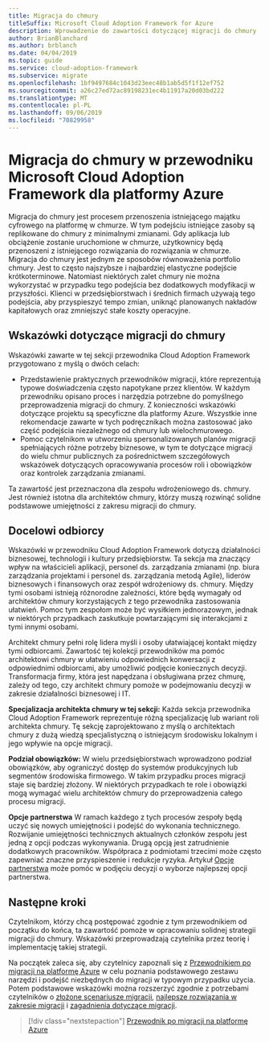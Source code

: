 ```yaml
---
title: Migracja do chmury
titleSuffix: Microsoft Cloud Adoption Framework for Azure
description: Wprowadzenie do zawartości dotyczącej migracji do chmury
author: BrianBlanchard
ms.author: brblanch
ms.date: 04/04/2019
ms.topic: guide
ms.service: cloud-adoption-framework
ms.subservice: migrate
ms.openlocfilehash: 1bf9497684c1043d23eec48b1ab5d5f1f12ef752
ms.sourcegitcommit: a26c27ed72ac89198231ec4b11917a20d03bd222
ms.translationtype: MT
ms.contentlocale: pl-PL
ms.lasthandoff: 09/06/2019
ms.locfileid: "70829958"
---
```

# <a name="cloud-migration-in-the-microsoft-cloud-adoption-framework-for-azure"></a>Migracja do chmury w przewodniku Microsoft Cloud Adoption Framework dla platformy Azure

Migracja do chmury jest procesem przenoszenia istniejącego majątku cyfrowego na platformę w chmurze. W tym podejściu istniejące zasoby są replikowane do chmury z minimalnymi zmianami. Gdy aplikacja lub obciążenie zostanie uruchomione w chmurze, użytkownicy będą przenoszeni z istniejącego rozwiązania do rozwiązania w chmurze. Migracja do chmury jest jednym ze sposobów równoważenia portfolio chmury. Jest to często najszybsze i najbardziej elastyczne podejście krótkoterminowe. Natomiast niektórych zalet chmury nie można wykorzystać w przypadku tego podejścia bez dodatkowych modyfikacji w przyszłości. Klienci w przedsiębiorstwach i średnich firmach używają tego podejścia, aby przyspieszyć tempo zmian, uniknąć planowanych nakładów kapitałowych oraz zmniejszyć stałe koszty operacyjne.

## <a name="cloud-migration-guidance"></a>Wskazówki dotyczące migracji do chmury

Wskazówki zawarte w tej sekcji przewodnika Cloud Adoption Framework przygotowano z myślą o dwóch celach:

- Przedstawienie praktycznych przewodników migracji, które reprezentują typowe doświadczenia często napotykane przez klientów. W każdym przewodniku opisano proces i narzędzia potrzebne do pomyślnego przeprowadzenia migracji do chmury. Z konieczności wskazówki dotyczące projektu są specyficzne dla platformy Azure. Wszystkie inne rekomendacje zawarte w tych podręcznikach można zastosować jako część podejścia niezależnego od chmury lub wielochmurowego.
- Pomoc czytelnikom w utworzeniu spersonalizowanych planów migracji spełniających różne potrzeby biznesowe, w tym te dotyczące migracji do wielu chmur publicznych za pośrednictwem szczegółowych wskazówek dotyczących opracowywania procesów roli i obowiązków oraz kontrolek zarządzania zmianami.

Ta zawartość jest przeznaczona dla zespołu wdrożeniowego ds. chmury. Jest również istotna dla architektów chmury, którzy muszą rozwinąć solidne podstawowe umiejętności z zakresu migracji do chmury.

## <a name="intended-audience"></a>Docelowi odbiorcy

Wskazówki w przewodniku Cloud Adoption Framework dotyczą działalności biznesowej, technologii i kultury przedsiębiorstw. Ta sekcja ma znaczący wpływ na właścicieli aplikacji, personel ds. zarządzania zmianami (np. biura zarządzania projektami i personel ds. zarządzania metodą Agile), liderów biznesowych i finansowych oraz zespół wdrożeniowy ds. chmury. Między tymi osobami istnieją różnorodne zależności, które będą wymagały od architektów chmury korzystających z tego przewodnika zastosowania ułatwień. Pomoc tym zespołom może być wysiłkiem jednorazowym, jednak w niektórych przypadkach zaskutkuje powtarzającymi się interakcjami z tymi innymi osobami.

Architekt chmury pełni rolę lidera myśli i osoby ułatwiającej kontakt między tymi odbiorcami. Zawartość tej kolekcji przewodników ma pomóc architektowi chmury w ułatwieniu odpowiednich konwersacji z odpowiednimi odbiorcami, aby umożliwić podjęcie koniecznych decyzji. Transformacja firmy, która jest napędzana i obsługiwana przez chmurę, zależy od tego, czy architekt chmury pomoże w podejmowaniu decyzji w zakresie działalności biznesowej i IT.

**Specjalizacja architekta chmury w tej sekcji:** Każda sekcja przewodnika Cloud Adoption Framework reprezentuje różną specjalizację lub wariant roli architekta chmury. Tę sekcję zaprojektowano z myślą o architektach chmury z dużą wiedzą specjalistyczną o istniejącym środowisku lokalnym i jego wpływie na opcje migracji.

**Podział obowiązków:** W wielu przedsiębiorstwach wprowadzono podział obowiązków, aby ograniczyć dostęp do systemów produkcyjnych lub segmentów środowiska firmowego. W takim przypadku proces migracji staje się bardziej złożony. W niektórych przypadkach te role i obowiązki mogą wymagać wielu architektów chmury do przeprowadzenia całego procesu migracji.

**Opcje partnerstwa** W ramach każdego z tych procesów zespoły będą uczyć się nowych umiejętności i podejść do wykonania technicznego. Rozwijanie umiejętności technicznych aktualnych członków zespołu jest jedną z opcji podczas wykonywania. Drugą opcją jest zatrudnienie dodatkowych pracowników. Współpraca z podmiotami trzecimi może często zapewniać znaczne przyspieszenie i redukcje ryzyka. Artykuł [Opcje partnerstwa](./migration-considerations/assess/partnership-options.md) może pomóc w podjęciu decyzji o wyborze najlepszej opcji partnerstwa.

## <a name="next-steps"></a>Następne kroki

Czytelnikom, którzy chcą postępować zgodnie z tym przewodnikiem od początku do końca, ta zawartość pomoże w opracowaniu solidnej strategii migracji do chmury. Wskazówki przeprowadzają czytelnika przez teorię i implementację takiej strategii.

Na początek zaleca się, aby czytelnicy zapoznali się z [Przewodnikiem po migracji na platformę Azure](./azure-migration-guide/index.md) w celu poznania podstawowego zestawu narzędzi i podejść niezbędnych do migracji w typowym przypadku użycia. Potem podstawowe wskazówki można rozszerzyć zgodnie z potrzebami czytelników o [złożone scenariusze migracji](./expanded-scope/index.md), [najlepsze rozwiązania w zakresie migracji](./azure-best-practices/index.md) i [zagadnienia dotyczące migracji](./migration-considerations/index.md).

> [!div class="nextstepaction"]
> [Przewodnik po migracji na platformę Azure](./azure-migration-guide/index.md)
